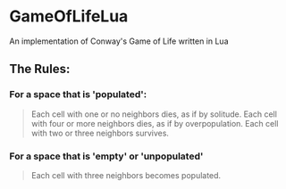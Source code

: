 # GameOfLifeLua
An implementation of Conway's Game of Life written in Lua


## The Rules:
### For a space that is 'populated':
> Each cell with one or no neighbors dies, as if by solitude.
> Each cell with four or more neighbors dies, as if by overpopulation.
> Each cell with two or three neighbors survives.
### For a space that is 'empty' or 'unpopulated'
> Each cell with three neighbors becomes populated.
